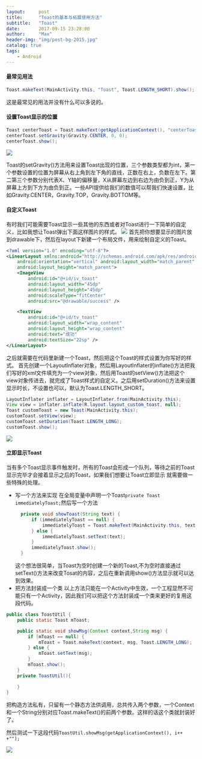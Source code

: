 ```yaml
---
layout:     post
title:      "Toast的基本与拓展使用方法"
subtitle:   "Toast"
date:       2017-09-15 23:28:00
author:     "Max"
header-img: "img/post-bg-2015.jpg"
catalog: true
tags:
    - Android
---
```




#### 最常见用法
```java
Toast.makeText(MainActivity.this, "Toast", Toast.LENGTH_SHORT).show();
```
这是最常见的用法并没有什么可以多说的。
#### 设置Toast显示的位置
```java
Toast centerToast = Toast.makeText(getApplicationContext(), "centerToast", Toast.LENGTH_LONG);
centerToast.setGravity(Gravity.CENTER, 0, 0);
centerToast.show();
```

![](http://upload-images.jianshu.io/upload_images/6524321-1369a8f85d263b49.gif?imageMogr2/auto-orient/strip)

Toast的setGravity()方法用来设置Toast出现的位置，三个参数类型都为int，第一个参数设置的位置为屏幕从右上角到左下角的直线，正数在右上，负数在左下。第二第三个参数分别代表X、Y轴的偏移量，X从屏幕左边到右边为由负到正，Y为从屏幕上方到下方为由负到正。一些API提供给我们的数值可以帮我们快速设置，比如Gravity.CENTER，Gravity.TOP，Gravity.BOTTOM等。
#### 自定义Toast
有时我们可能需要Toast显示一些其他的东西或者对Toast进行一下简单的自定义，比如我想让Toast弹出下面这样图片的样式。
![](http://upload-images.jianshu.io/upload_images/6524321-293f90923a78a44c.png?imageMogr2/auto-orient/strip%7CimageView2/2/w/1240)
首先把你想要显示的图片放到drawable下，然后在layout下新建一个布局文件，用来绘制自定义的Toast。
```xml
<?xml version="1.0" encoding="utf-8"?>
<LinearLayout xmlns:android="http://schemas.android.com/apk/res/android"
    android:orientation="vertical" android:layout_width="match_parent"
    android:layout_height="match_parent">
    <ImageView
        android:id="@+id/iv_toast"
        android:layout_width="45dp"
        android:layout_height="45dp"
        android:scaleType="fitCenter"
        android:src="@drawable/success" />

    <TextView
        android:id="@+id/tv_toast"
        android:layout_width="wrap_content"
        android:layout_height="wrap_content"
        android:text="成功"
        android:textSize="22sp" />
</LinearLayout>
```
之后就需要在代码里新建一个Toast，然后把这个Toast的样式设置为你写好的样式。
首先创建一个LayoutInflater对象，然后用LayoutInflater的inflate()方法把我们写好的xml文件填充为一个view对象，然后用Toast的setView()方法把这个view对象传进去，就完成了Toast样式的自定义。之后用setDuration()方法来设置显示时长，不设置也可以，默认为Toast.LENGTH_SHORT。
```java
LayoutInflater inflater = LayoutInflater.from(MainActivity.this);
View view = inflater.inflate(R.layout.layout_custom_toast, null);
Toast customToast = new Toast(MainActivity.this);
customToast.setView(view);
customToast.setDuration(Toast.LENGTH_LONG);
customToast.show();
```

![](http://upload-images.jianshu.io/upload_images/6524321-e4d0a3318398cc2b.gif?imageMogr2/auto-orient/strip)

#### 立即显示Toast
当有多个Toast显示事件触发时，所有的Toast会形成一个队列，等待之前的Toast显示完毕才会接着显示之后的Toast，如果我们想要让Toast立即显示 就需要做一些特殊的处理。
+ 写一个方法来实现
  在全局变量中声明一个Toast```private Toast immediatelyToast;```然后写一个方法
  ```java
    private void showToast(String text) {
        if (immediatelyToast == null) {
            immediatelyToast = Toast.makeText(MainActivity.this, text, Toast.LENGTH_LONG);
        } else {
            immediatelyToast.setText(text);
        }
        immediatelyToast.show();
    }
  ```
  这个想法很简单，当Toast为空时创建一个新的Toast,不为空时直接通过setText()方法来改变Tosat的内容，之后在重新调用show()方法显示就可以达到效果。
+ 把方法封装成一个类
  以上方法只能在一个Activity中生效，一个工程显然不可能只有一个Activity，因此我们可以把这个方法封装成一个类来更好的复用这段代码。
```java
public class ToastUtil {
    public static Toast mToast;

    public static void showMsg(Context context,String msg) {
        if (mToast == null) {
            mToast = Toast.makeText(context, msg, Toast.LENGTH_LONG);
        } else {
            mToast.setText(msg);
        }
        mToast.show();
    }
    private ToastUtil(){
        
    }
}
```
把构造方法私有，只留有一个静态方法供调用，总共传入两个参数，一个Context和一个String分别对应Toast.makeText()的前两个参数。这样的话这个类就封装好了。

然后测试一下这段代码```ToastUtil.showMsg(getApplicationContext(), i++ +"");```

![](http://upload-images.jianshu.io/upload_images/6524321-bf7974826ac4c300.gif?imageMogr2/auto-orient/strip)
